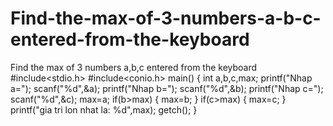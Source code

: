 # Find-the-max-of-3-numbers-a-b-c-entered-from-the-keyboard
Find the max of 3 numbers a,b,c entered from the keyboard
#include<stdio.h>
#include<conio.h>
main()
{
    int a,b,c,max;
    printf("Nhap a=");
    scanf("%d",&a);
    printf("Nhap b=");
    scanf("%d",&b);
    printf("Nhap c=");
    scanf("%d",&c);
    max=a; 
    if(b>max)
    {
          max=b; 
    }
    if(c>max)
      {
        max=c;
     }
    printf("gia tri lon nhat la: %d",max);
    getch();
}
